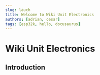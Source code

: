 ```yaml
---
slug: lauch
title: Welcome to Wiki Unit Electronics
authors: [adrian, cesar]
tags: [esp32k, hello, docusaurus]
---
```


# Wiki Unit Electronics

## Introduction


